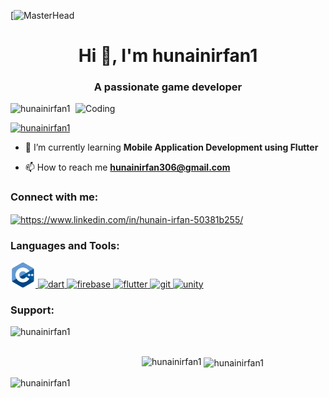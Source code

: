 [![MasterHead](https://media0.giphy.com/media/3o7qE1YN7aBOFPRw8E/giphy.gif)
<h1 align="center">Hi 👋, I'm hunainirfan1</h1>
<h3 align="center">A passionate game developer</h3>
<img align="right" alt="Coding" width="400" src="https://media0.giphy.com/media/3o7qE1YN7aBOFPRw8E/giphy.gif">


<p align="left"> <img src="https://komarev.com/ghpvc/?username=hunainirfan1&label=Profile%20views&color=0e75b6&style=flat" alt="hunainirfan1" /> </p>

<p align="left"> <a href="https://github.com/ryo-ma/github-profile-trophy"><img src="https://github-profile-trophy.vercel.app/?username=hunainirfan1" alt="hunainirfan1" /></a> </p>

- 🌱 I’m currently learning **Mobile Application Development using Flutter**

- 📫 How to reach me **hunainirfan306@gmail.com**

<h3 align="left">Connect with me:</h3>
<p align="left">
<a href="https://linkedin.com/in/https://www.linkedin.com/in/hunain-irfan-50381b255/" target="blank"><img align="center" src="https://raw.githubusercontent.com/rahuldkjain/github-profile-readme-generator/master/src/images/icons/Social/linked-in-alt.svg" alt="https://www.linkedin.com/in/hunain-irfan-50381b255/" height="30" width="40" /></a>
</p>

<h3 align="left">Languages and Tools:</h3>
<p align="left"> <a href="https://www.w3schools.com/cpp/" target="_blank" rel="noreferrer"> <img src="https://raw.githubusercontent.com/devicons/devicon/master/icons/cplusplus/cplusplus-original.svg" alt="cplusplus" width="40" height="40"/> </a> <a href="https://dart.dev" target="_blank" rel="noreferrer"> <img src="https://www.vectorlogo.zone/logos/dartlang/dartlang-icon.svg" alt="dart" width="40" height="40"/> </a> <a href="https://firebase.google.com/" target="_blank" rel="noreferrer"> <img src="https://www.vectorlogo.zone/logos/firebase/firebase-icon.svg" alt="firebase" width="40" height="40"/> </a> <a href="https://flutter.dev" target="_blank" rel="noreferrer"> <img src="https://www.vectorlogo.zone/logos/flutterio/flutterio-icon.svg" alt="flutter" width="40" height="40"/> </a> <a href="https://git-scm.com/" target="_blank" rel="noreferrer"> <img src="https://www.vectorlogo.zone/logos/git-scm/git-scm-icon.svg" alt="git" width="40" height="40"/> </a> <a href="https://unity.com/" target="_blank" rel="noreferrer"> <img src="https://www.vectorlogo.zone/logos/unity3d/unity3d-icon.svg" alt="unity" width="40" height="40"/> </a> </p>

<h3 align="left">Support:</h3>
<p><a href="https://www.buymeacoffee.com/hunainirfan1"> <img align="left" src="https://cdn.buymeacoffee.com/buttons/v2/default-yellow.png" height="50" width="210" alt="hunainirfan1" /></a></p><br><br>

<p><img align="left" src="https://github-readme-stats.vercel.app/api/top-langs?username=hunainirfan1&show_icons=true&locale=en&layout=compact" alt="hunainirfan1" /></p>

<p>&nbsp;<img align="center" src="https://github-readme-stats.vercel.app/api?username=hunainirfan1&show_icons=true&locale=en" alt="hunainirfan1" /></p>

<p><img align="center" src="https://github-readme-streak-stats.herokuapp.com/?user=hunainirfan1&" alt="hunainirfan1" /></p>
